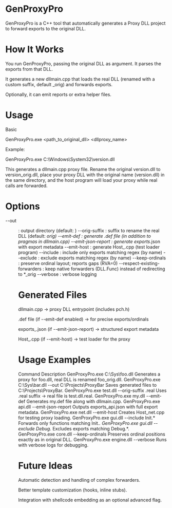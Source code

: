 # GenProxyPro

GenProxyPro is a C++ tool that automatically generates a Proxy DLL project to forward exports to the original DLL.

# How It Works

You run GenProxyPro, passing the original DLL as argument. It parses the exports from that DLL.

It generates a new dllmain.cpp that loads the real DLL (renamed with a custom suffix, default _orig) and forwards exports.

Optionally, it can emit reports or extra helper files.

# Usage
Basic

GenProxyPro.exe <path_to_original_dll> <dllproxy_name>

Example:

GenProxyPro.exe C:\Windows\System32\version.dll


This generates a dllmain.cpp proxy file. Rename the original version.dll to version_orig.dll, place your proxy DLL with the original name (version.dll) in the same directory, and the host program will load your proxy while real calls are forwarded.

# Options
  --out <dir>                     : output directory (default: <same dir as DLL>)
  --orig-suffix <suf>             : suffix to rename the real DLL (default: _orig)
  --emit-def                      : generate .def file (in addition to pragmas in dllmain.cpp)
  --emit-json-report              : generate exports_<base>.json with export metadata
  --emit-host                     : generate Host_<base>.cpp (test loader program)
  --include <regex>               : include only exports matching regex (by name)
  --exclude <regex>               : exclude exports matching regex (by name)
  --keep-ordinals                 : preserve ordinal layout; reports gaps (RVA=0)
  --respect-existing-forwarders   : keep native forwarders (DLL.Func) instead of redirecting to *_orig
  --verbose                       : verbose logging

# Generated Files

dllmain.cpp → proxy DLL entrypoint (includes pch.h)

.def file (if --emit-def enabled) → for precise exports/ordinals

exports_<base>.json (if --emit-json-report) → structured export metadata

Host_<base>.cpp (if --emit-host) → test loader for the proxy

# Usage Examples
Command	Description
GenProxyPro.exe C:\Sys\foo.dll	Generates a proxy for foo.dll, real DLL is renamed foo_orig.dll.
GenProxyPro.exe C:\Sys\bar.dll --out C:\Projects\ProxyBar	Saves generated files to C:\Projects\ProxyBar.
GenProxyPro.exe test.dll --orig-suffix .real	Uses .real suffix → real file is test.dll.real.
GenProxyPro.exe my.dll --emit-def	Generates my.def file along with dllmain.cpp.
GenProxyPro.exe api.dll --emit-json-report	Outputs exports_api.json with full export metadata.
GenProxyPro.exe net.dll --emit-host	Creates Host_net.cpp for testing proxy loading.
GenProxyPro.exe gui.dll --include Init.*	Forwards only functions matching Init.*.
GenProxyPro.exe gui.dll --exclude Debug.*	Excludes exports matching Debug.*.
GenProxyPro.exe core.dll --keep-ordinals	Preserves ordinal positions exactly as in original DLL.
GenProxyPro.exe engine.dll --verbose	Runs with verbose logs for debugging.
# Future Ideas

Automatic detection and handling of complex forwarders.

Better template customization (hooks, inline stubs).

Integration with shellcode embedding as an optional advanced flag.

